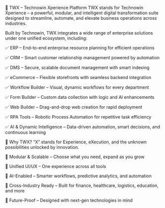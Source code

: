 🌟 TWX – Technowin Xperience Platform
TWX stands for Technowin Xperience – a powerful, modular, and intelligent digital transformation suite designed to streamline, automate, and elevate business operations across industries.

Built by Technowin, TWX integrates a wide range of enterprise solutions under one unified ecosystem, including:

✅ ERP – End-to-end enterprise resource planning for efficient operations

✅ CRM – Smart customer relationship management powered by automation

✅ DMS – Secure, scalable document management with smart indexing

✅ eCommerce – Flexible storefronts with seamless backend integration

✅ Workflow Builder – Visual, dynamic workflows for every department

✅ Form Builder – Custom data collection with logic and AI enhancements

✅ Web Builder – Drag-and-drop web creation for rapid deployment

✅ RPA Tools – Robotic Process Automation for repetitive task efficiency

✅ AI & Dynamic Intelligence – Data-driven automation, smart decisions, and continuous learning

🚀 Why TWX?
“X” stands for Experience, eXecution, and the unknown possibilities unlocked by innovation.

🔹 Modular & Scalable – Choose what you need, expand as you grow

🔹 Unified UI/UX – One experience across all tools

🔹 AI-Enabled – Smarter workflows, predictive analytics, and automation

🔹 Cross-Industry Ready – Built for finance, healthcare, logistics, education, and more

🔹 Future-Proof – Designed with next-gen technologies in mind

